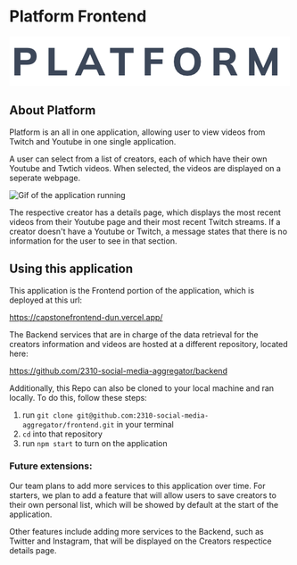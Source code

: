 # Platform Frontend
![alt text](/src/images/Platform%20Logo.png)

## About Platform

Platform is an all in one application, allowing user to view videos from Twitch and Youtube in one single application.

A user can select from a list of creators, each of which have their own Youtube and Twtich videos. When selected, the videos are displayed on a seperate webpage.

![Gif of the application running](/src/images/Demo%20Gif.gif)

The respective creator has a details page, which displays the most recent videos from their Youtube page and their most recent Twitch streams. If a creator doesn't have a Youtube or Twitch, a message states that there is no information for the user to see in that section.

## Using this application

This application is the Frontend portion of the application, which is deployed at this url:

https://capstonefrontend-dun.vercel.app/

The Backend services that are in charge of the data retrieval for the creators information and videos are hosted at a different repository, located here:

https://github.com/2310-social-media-aggregator/backend

Additionally, this Repo can also be cloned to your local machine and ran locally. To do this, follow these steps:

1. run ```git clone git@github.com:2310-social-media-aggregator/frontend.git``` in your terminal
2. ```cd``` into that repository
3. run ```npm start``` to turn on the application

### Future extensions:
Our team plans to add more services to this application over time. For starters, we plan to add a feature that will allow users to save creators to their own personal list, which will be showed by default at the start of the application.

Other features include adding more services to the Backend, such as Twitter and Instagram, that will be displayed on the Creators respectice details page.
